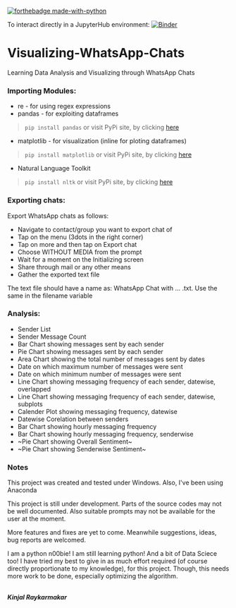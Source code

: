 [![forthebadge made-with-python](http://ForTheBadge.com/images/badges/made-with-python.svg)](https://www.python.org/)

To interact directly in a JupyterHub environment: [![Binder](https://mybinder.org/badge_logo.svg)](https://mybinder.org/v2/gh/Kinjalrk2k/Visualizing-WhatsApp-Chats/master)

# Visualizing-WhatsApp-Chats
Learning Data Analysis and Visualizing through WhatsApp Chats


### Importing Modules:
* re - for using regex expressions
* pandas - for exploiting dataframes
>````pip install pandas````
or visit PyPi site, by clicking [here](https://pypi.org/project/pandas/)
* matplotlib - for visualization (inline for ploting dataframes)
>````pip install matplotlib````
or visit PyPi site, by clicking [here](https://pypi.org/project/matplotlib/)
* Natural Language Toolkit
>````pip install nltk````
or visit PyPi site, by clicking [here](https://pypi.org/project/nltk/)

### Exporting chats:
Export WhatsApp chats as follows:
* Navigate to contact/group you want to export chat of
* Tap on the menu (3dots in the right corner)
* Tap on more and then tap on Export chat
* Choose WITHOUT MEDIA from the prompt
* Wait for a moment on the Initializing screen
* Share through mail or any other means
* Gather the exported text file

The text file should have a name as: WhatsApp Chat with ... .txt. Use the same in the filename variable

### Analysis:
* Sender List
* Sender Message Count
* Bar Chart showing messages sent by each sender
* Pie Chart showing messages sent by each sender
* Area Chart showing the total number of messages sent by dates
* Date on which maximum number of messages were sent
* Date on which minimum number of messages were sent
* Line Chart showing messaging frequency of each sender, datewise, overlapped
* Line Chart showing messaging frequency of each sender, datewise, subplots
* Calender Plot showing messaging frequency, datewise
* Datewise Corelation between senders
* Bar Chart showing hourly messaging frequency
* Bar Chart showing hourly messaging frequency, senderwise
* ~Pie Chart showing Overall Sentiment~
* ~Pie Chart showing Senderwise Sentiment~

### Notes
This project was created and tested under Windows. Also, I've been using Anaconda

This project is still under development. Parts of the source codes may not be well documented.
Also suitable prompts may not be available for the user at the moment.

More features and fixes are yet to come. Meanwhile suggestions, ideas, bug reports are welcomed.

I am a python n00bie! I am still learning python! And a bit of Data Sciece too! I have tried my best to give in as much effort required (of course directly proportionate to my knowledge), for this project. Though, this needs more work to be done, especially optimizing the algorithm.

<br>***Kinjal Raykarmakar***
